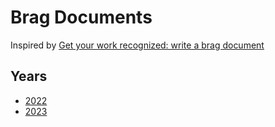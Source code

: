 # Brag Documents

Inspired by [Get your work recognized: write a brag
document](https://jvns.ca/blog/brag-documents/)

## Years

* [2022](2022.md)
* [2023](202.md)
